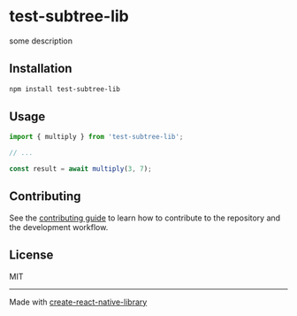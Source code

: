 # test-subtree-lib

some description

## Installation

```sh
npm install test-subtree-lib
```

## Usage

```js
import { multiply } from 'test-subtree-lib';

// ...

const result = await multiply(3, 7);
```

## Contributing

See the [contributing guide](CONTRIBUTING.md) to learn how to contribute to the repository and the development workflow.

## License

MIT

---

Made with [create-react-native-library](https://github.com/callstack/react-native-builder-bob)

